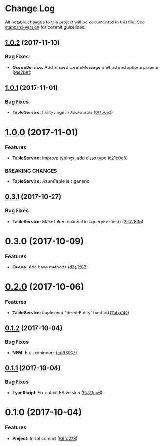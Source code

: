 # Change Log

All notable changes to this project will be documented in this file. See [standard-version](https://github.com/conventional-changelog/standard-version) for commit guidelines.

<a name="1.0.2"></a>
## [1.0.2](https://github.com/rand0me/azure-storage-promisified/compare/v1.0.1...v1.0.2) (2017-11-10)


### Bug Fixes

* **QueueService:** Add missed createMessage method and options params ([9bf7b8f](https://github.com/rand0me/azure-storage-promisified/commit/9bf7b8f))



<a name="1.0.1"></a>
## [1.0.1](https://github.com/rand0me/azure-storage-promisified/compare/v1.0.0...v1.0.1) (2017-11-01)


### Bug Fixes

* **TableService:** Fix typings in AzureTable ([0f156e3](https://github.com/rand0me/azure-storage-promisified/commit/0f156e3))



<a name="1.0.0"></a>
# [1.0.0](https://github.com/rand0me/azure-storage-promisified/compare/v0.3.1...v1.0.0) (2017-11-01)


### Features

* **TableService:** Improve typings, add class type ([c21c0e5](https://github.com/rand0me/azure-storage-promisified/commit/c21c0e5))


### BREAKING CHANGES

* **TableService:** AzureTable is a generic



<a name="0.3.1"></a>
## [0.3.1](https://github.com/rand0me/azure-storage-promisified/compare/v0.3.0...v0.3.1) (2017-10-27)


### Bug Fixes

* **TableService:** Make token optional in #queryEntities() ([3cb2835](https://github.com/rand0me/azure-storage-promisified/commit/3cb2835))



<a name="0.3.0"></a>
# [0.3.0](https://github.com/rand0me/azure-storage-promisified/compare/v0.2.0...v0.3.0) (2017-10-09)


### Features

* **Queue:** Add base methods ([d2a3f87](https://github.com/rand0me/azure-storage-promisified/commit/d2a3f87))



<a name="0.2.0"></a>
# [0.2.0](https://github.com/rand0me/azure-storage-promisified/compare/v0.1.2...v0.2.0) (2017-10-06)


### Features

* **TableService:** Implement "deleteEntity" method ([7abaf40](https://github.com/rand0me/azure-storage-promisified/commit/7abaf40))



<a name="0.1.2"></a>
## [0.1.2](https://github.com/rand0me/azure-storage-promisified/compare/v0.1.1...v0.1.2) (2017-10-04)


### Bug Fixes

* **NPM:** Fix .npmignore ([ad93037](https://github.com/rand0me/azure-storage-promisified/commit/ad93037))



<a name="0.1.1"></a>
## [0.1.1](https://github.com/rand0me/azure-storage-promisified/compare/v0.1.0...v0.1.1) (2017-10-04)


### Bug Fixes

* **TypeScript:** Fix output ES version ([9c20cc6](https://github.com/rand0me/azure-storage-promisified/commit/9c20cc6))



<a name="0.1.0"></a>
# 0.1.0 (2017-10-04)


### Features

* **Project:** Initial commit ([89fc223](https://github.com/rand0me/azure-storage-promisified/commit/89fc223))
